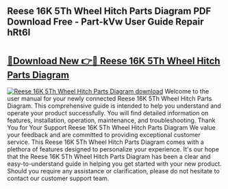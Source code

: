 ## Reese 16K 5Th Wheel Hitch Parts Diagram PDF Download Free - Part-kVw User Guide Repair hRt6l

# <h2><a href="http://dfjo8qz.blite.top/?on=Reese+16K+5Th+Wheel+Hitch+Parts+Diagram">🔗Download New 👉🔴 Reese 16K 5Th Wheel Hitch Parts Diagram</a></h2>

[![Reese 16K 5Th Wheel Hitch Parts Diagram download](https://i.imgur.com/lujVjoI.png)](http://dfjo8qz.blite.top/?on=Reese+16K+5Th+Wheel+Hitch+Parts+Diagram)
Welcome to the user manual for your newly connected Reese 16K 5Th Wheel Hitch Parts Diagram. This comprehensive guide is intended to help you understand and operate your product successfully. You will find detailed information on features, installation, operation, maintenance, and troubleshooting. Thank You for Your Support Reese 16K 5Th Wheel Hitch Parts Diagram We value your feedback and are committed to providing exceptional customer service. This Reese 16K 5Th Wheel Hitch Parts Diagram comes with a plethora of features designed to personalize your experience. It's our hope that the Reese 16K 5Th Wheel Hitch Parts Diagram has been a clear and easy-to-understand guide in helping you get started with your new product. Should you require any assistance or clarification, please do not hesitate to contact our customer support team.
